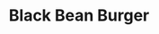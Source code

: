 ---
layout: recipe
title:  "Black Bean Burger"
image: black-bean-burger.jpg
source: "https://www.shelikesfood.com/easy-vegan-black-bean-burgers-giveaway/"

ingredients:
- 4dl cooked quinoa
- 4dl cooked black beans
- 2 teaspoon ground cumin
- 2 teaspoon smoked paprika
- 2 teaspoon garlic powder
- 1.5 teaspoon onion powder
- 1/2 teaspoons salt
- 1dl chunky salsa
- 1dl breadcrumbs
- hamburgers buns

directions:
- Add all ingredients to a food processor. Process for 45-60 seconds
- Refrigerate mixture, make patties

components: 

---